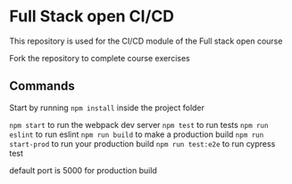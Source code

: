 # Full Stack open CI/CD

This repository is used for the CI/CD module of the Full stack open course

Fork the repository to complete course exercises

## Commands

Start by running `npm install` inside the project folder


`npm start` to run the webpack dev server
`npm test` to run tests
`npm run eslint` to run eslint
`npm run build` to make a production build
`npm run start-prod` to run your production build
`npm run test:e2e` to run cypress test

default port is 5000 for production build
